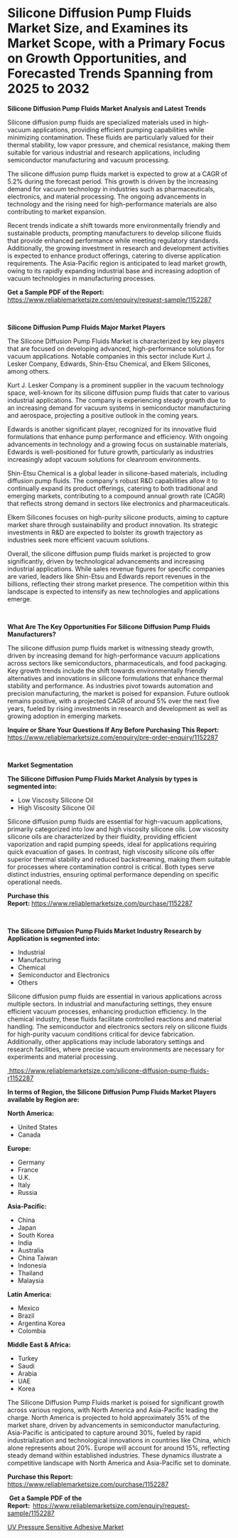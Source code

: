 <p><h1>Silicone Diffusion Pump Fluids Market Size, and Examines its Market Scope, with a Primary Focus on Growth Opportunities, and Forecasted Trends Spanning from 2025 to 2032</h1></p><p><strong>Silicone Diffusion Pump Fluids Market Analysis and Latest Trends</strong></p>
<p><p>Silicone diffusion pump fluids are specialized materials used in high-vacuum applications, providing efficient pumping capabilities while minimizing contamination. These fluids are particularly valued for their thermal stability, low vapor pressure, and chemical resistance, making them suitable for various industrial and research applications, including semiconductor manufacturing and vacuum processing.</p><p>The silicone diffusion pump fluids market is expected to grow at a CAGR of 5.2% during the forecast period. This growth is driven by the increasing demand for vacuum technology in industries such as pharmaceuticals, electronics, and material processing. The ongoing advancements in technology and the rising need for high-performance materials are also contributing to market expansion. </p><p>Recent trends indicate a shift towards more environmentally friendly and sustainable products, prompting manufacturers to develop silicone fluids that provide enhanced performance while meeting regulatory standards. Additionally, the growing investment in research and development activities is expected to enhance product offerings, catering to diverse application requirements. The Asia-Pacific region is anticipated to lead market growth, owing to its rapidly expanding industrial base and increasing adoption of vacuum technologies in manufacturing processes.</p></p>
<p><strong>Get a Sample PDF of the Report:&nbsp;</strong> <a href="https://www.reliablemarketsize.com/enquiry/request-sample/1152287?utm_campaign=2213&utm_medium=2&utm_source=Github&utm_content=ia&utm_term=05022025&utm_id=silicone-diffusion-pump-fluids">https://www.reliablemarketsize.com/enquiry/request-sample/1152287</a></p>
<p>&nbsp;</p>
<p><strong>Silicone Diffusion Pump Fluids Major Market Players</strong></p>
<p><p>The Silicone Diffusion Pump Fluids Market is characterized by key players that are focused on developing advanced, high-performance solutions for vacuum applications. Notable companies in this sector include Kurt J. Lesker Company, Edwards, Shin-Etsu Chemical, and Elkem Silicones, among others.</p><p>Kurt J. Lesker Company is a prominent supplier in the vacuum technology space, well-known for its silicone diffusion pump fluids that cater to various industrial applications. The company is experiencing steady growth due to an increasing demand for vacuum systems in semiconductor manufacturing and aerospace, projecting a positive outlook in the coming years.</p><p>Edwards is another significant player, recognized for its innovative fluid formulations that enhance pump performance and efficiency. With ongoing advancements in technology and a growing focus on sustainable materials, Edwards is well-positioned for future growth, particularly as industries increasingly adopt vacuum solutions for cleanroom environments.</p><p>Shin-Etsu Chemical is a global leader in silicone-based materials, including diffusion pump fluids. The company's robust R&D capabilities allow it to continually expand its product offerings, catering to both traditional and emerging markets, contributing to a compound annual growth rate (CAGR) that reflects strong demand in sectors like electronics and pharmaceuticals.</p><p>Elkem Silicones focuses on high-purity silicone products, aiming to capture market share through sustainability and product innovation. Its strategic investments in R&D are expected to bolster its growth trajectory as industries seek more efficient vacuum solutions.</p><p>Overall, the silicone diffusion pump fluids market is projected to grow significantly, driven by technological advancements and increasing industrial applications. While sales revenue figures for specific companies are varied, leaders like Shin-Etsu and Edwards report revenues in the billions, reflecting their strong market presence. The competition within this landscape is expected to intensify as new technologies and applications emerge.</p></p>
<p>&nbsp;</p>
<p><strong>What Are The Key Opportunities For Silicone Diffusion Pump Fluids Manufacturers?</strong></p>
<p><p>The silicone diffusion pump fluids market is witnessing steady growth, driven by increasing demand for high-performance vacuum applications across sectors like semiconductors, pharmaceuticals, and food packaging. Key growth trends include the shift towards environmentally friendly alternatives and innovations in silicone formulations that enhance thermal stability and performance. As industries pivot towards automation and precision manufacturing, the market is poised for expansion. Future outlook remains positive, with a projected CAGR of around 5% over the next five years, fueled by rising investments in research and development as well as growing adoption in emerging markets.</p></p>
<p><strong>Inquire or Share Your Questions If Any Before Purchasing This Report:</strong> <a href="https://www.reliablemarketsize.com/enquiry/pre-order-enquiry/1152287?utm_campaign=2213&utm_medium=2&utm_source=Github&utm_content=ia&utm_term=05022025&utm_id=silicone-diffusion-pump-fluids">https://www.reliablemarketsize.com/enquiry/pre-order-enquiry/1152287</a></p>
<p>&nbsp;</p>
<p><strong>Market Segmentation</strong></p>
<p><strong>The Silicone Diffusion Pump Fluids Market Analysis by types is segmented into:</strong></p>
<p><ul><li>Low Viscosity Silicone Oil</li><li>High Viscosity Silicone Oil</li></ul></p>
<p><p>Silicone diffusion pump fluids are essential for high-vacuum applications, primarily categorized into low and high viscosity silicone oils. Low viscosity silicone oils are characterized by their fluidity, providing efficient vaporization and rapid pumping speeds, ideal for applications requiring quick evacuation of gases. In contrast, high viscosity silicone oils offer superior thermal stability and reduced backstreaming, making them suitable for processes where contamination control is critical. Both types serve distinct industries, ensuring optimal performance depending on specific operational needs.</p></p>
<p><strong>Purchase this Report:&nbsp;</strong><a href="https://www.reliablemarketsize.com/purchase/1152287?utm_campaign=2213&utm_medium=2&utm_source=Github&utm_content=ia&utm_term=05022025&utm_id=silicone-diffusion-pump-fluids">https://www.reliablemarketsize.com/purchase/1152287</a></p>
<p>&nbsp;</p>
<p><strong>The Silicone Diffusion Pump Fluids Market Industry Research by Application is segmented into:</strong></p>
<p><ul><li>Industrial</li><li>Manufacturing</li><li>Chemical</li><li>Semiconductor and Electronics</li><li>Others</li></ul></p>
<p><p>Silicone diffusion pump fluids are essential in various applications across multiple sectors. In industrial and manufacturing settings, they ensure efficient vacuum processes, enhancing production efficiency. In the chemical industry, these fluids facilitate controlled reactions and material handling. The semiconductor and electronics sectors rely on silicone fluids for high-purity vacuum conditions critical for device fabrication. Additionally, other applications may include laboratory settings and research facilities, where precise vacuum environments are necessary for experiments and material processing.</p></p>
<p><a href="https://www.reliablemarketsize.com/silicone-diffusion-pump-fluids-r1152287?utm_campaign=2213&utm_medium=2&utm_source=Github&utm_content=ia&utm_term=05022025&utm_id=silicone-diffusion-pump-fluids">&nbsp;https://www.reliablemarketsize.com/silicone-diffusion-pump-fluids-r1152287</a></p>
<p><strong>In terms of Region, the Silicone Diffusion Pump Fluids Market Players available by Region are:</strong></p>
<p>
    <p> <strong> North America: </strong>
        <ul>
            <li>United States</li>
            <li>Canada</li>
        </ul>
        </p> 
    <p> <strong> Europe: </strong>
        <ul>
            <li>Germany</li>
            <li>France</li>
            <li>U.K.</li>
            <li>Italy</li>
            <li>Russia</li>
        </ul>
        </p> 
    <p> <strong> Asia-Pacific: </strong>
        <ul>
            <li>China</li>
            <li>Japan</li>
            <li>South Korea</li>
            <li>India</li>
            <li>Australia</li>
            <li>China Taiwan</li>
            <li>Indonesia</li>
            <li>Thailand</li>
            <li>Malaysia</li>
        </ul>
        </p> 
    <p> <strong> Latin America: </strong>
        <ul>
            <li>Mexico</li>
            <li>Brazil</li>
            <li>Argentina Korea</li>
            <li>Colombia</li>
        </ul>
        </p> 
    <p> <strong> Middle East & Africa: </strong>
        <ul>
            <li>Turkey</li>
            <li>Saudi</li>
            <li>Arabia</li>
            <li>UAE</li>
            <li>Korea</li>
        </ul>
    </p>
    </p>
<p><p>The Silicone Diffusion Pump Fluids market is poised for significant growth across various regions, with North America and Asia-Pacific leading the charge. North America is projected to hold approximately 35% of the market share, driven by advancements in semiconductor manufacturing. Asia-Pacific is anticipated to capture around 30%, fueled by rapid industrialization and technological innovations in countries like China, which alone represents about 20%. Europe will account for around 15%, reflecting steady demand within established industries. These dynamics illustrate a competitive landscape with North America and Asia-Pacific set to dominate.</p></p>
<p><strong>Purchase this Report: </strong><a href="https://www.reliablemarketsize.com/purchase/1152287?utm_campaign=2213&utm_medium=2&utm_source=Github&utm_content=ia&utm_term=05022025&utm_id=silicone-diffusion-pump-fluids">https://www.reliablemarketsize.com/purchase/1152287</a></p>
<p>&nbsp;<strong>Get a Sample PDF of the Report:&nbsp;&nbsp;</strong><a href="https://www.reliablemarketsize.com/enquiry/request-sample/1152287?utm_campaign=2213&utm_medium=2&utm_source=Github&utm_content=ia&utm_term=05022025&utm_id=silicone-diffusion-pump-fluids">https://www.reliablemarketsize.com/enquiry/request-sample/1152287</a></p>
<p><strong></strong></p>
<p><p><a href="https://github.com/FahadAhmed223/Market-Research-Report-List-1/blob/main/uv-pressure-sensitive-adhesive-market.md?utm_campaign=2213&utm_medium=2&utm_source=Github&utm_content=ia&utm_term=05022025&utm_id=silicone-diffusion-pump-fluids">UV Pressure Sensitive Adhesive Market</a></p></p>
